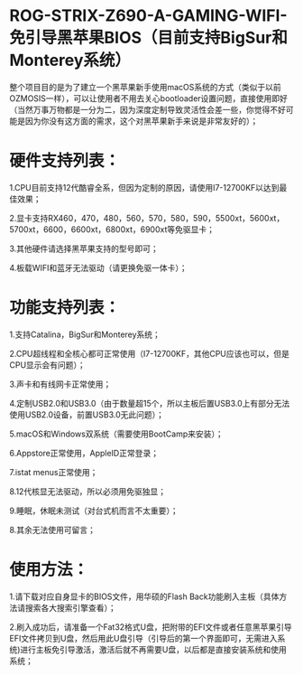 # ROG-STRIX-Z690-A-GAMING-WIFI-免引导黑苹果BIOS（目前支持BigSur和Monterey系统）

整个项目目的是为了建立一个黑苹果新手使用macOS系统的方式（类似于以前OZMOSIS一样），可以让使用者不用去关心bootloader设置问题，直接使用即好（当然万事万物都是一分为二，因为深度定制导致灵活性会差一些，你觉得不好可能是因为你没有这方面的需求，这个对黑苹果新手来说是非常友好的）；

# 硬件支持列表：

1.CPU目前支持12代酷睿全系，但因为定制的原因，请使用I7-12700KF以达到最佳效果；

2.显卡支持RX460，470，480，560，570，580，590，5500xt，5600xt，5700xt，6600，6600xt，6800xt，6900xt等免驱显卡；

3.其他硬件请选择黑苹果支持的型号即可；

4.板载WIFI和蓝牙无法驱动（请更换免驱一体卡）；

# 功能支持列表：

1.支持Catalina，BigSur和Monterey系统；

2.CPU超线程和全核心都可正常使用（I7-12700KF，其他CPU应该也可以，但是CPU显示会有问题）；

3.声卡和有线网卡正常使用；

4.定制USB2.0和USB3.0（由于数量超15个，所以主板后置USB3.0上有部分无法使用USB2.0设备，前置USB3.0无此问题）；

5.macOS和Windows双系统（需要使用BootCamp来安装）；

6.Appstore正常使用，AppleID正常登录；

7.istat menus正常使用；

8.12代核显无法驱动，所以必须用免驱独显；

9.睡眠，休眠未测试（对台式机而言不太重要）；

8.其余无法使用可留言；

# 使用方法：

1.请下载对应自身显卡的BIOS文件，用华硕的Flash Back功能刷入主板（具体方法请搜索各大搜索引擎查看）；

2.刷入成功后，请准备一个Fat32格式U盘，把附带的EFI文件或者任意黑苹果引导EFI文件拷贝到U盘，然后用此U盘引导（引导后的第一个界面即可，无需进入系统)进行主板免引导激活，激活后就不再需要U盘，以后都是直接安装系统和使用系统；





